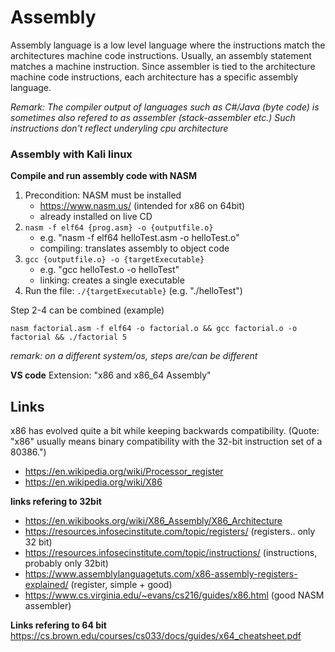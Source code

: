 # Assembly

Assembly language is a low level language where the instructions match the architectures machine code instructions. Usually, an assembly statement matches a machine instruction. Since assembler is tied to the architecture machine code instructions, each architecture has a specific assembly language. 

*Remark: The compiler output of languages such as C#/Java (byte code) is sometimes also refered to as assembler (stack-assembler etc.) Such instructions don't reflect underyling cpu architecture*



### Assembly with Kali linux

**Compile and run assembly code with NASM**
1. Precondition: NASM  must be installed
    - https://www.nasm.us/  (intended for x86 on 64bit)
    - already installed on live CD
2. `nasm -f elf64 {prog.asm} -o {outputfile.o}`
   - e.g. "nasm -f elf64 helloTest.asm -o helloTest.o"
   - compiling: translates assembly to object code
3. `gcc {outputfile.o} -o {targetExecutable}`
    - e.g. "gcc helloTest.o -o helloTest"
    - linking: creates a single executable
4. Run the file: `./{targetExecutable}`   (e.g. "./helloTest")


Step 2-4 can be combined (example)
```
nasm factorial.asm -f elf64 -o factorial.o && gcc factorial.o -o factorial && ./factorial 5
``` 


*remark: on a different system/os, steps are/can be different*

**VS code**
Extension: "x86 and x86_64 Assembly" 

## Links 
x86 has evolved quite a bit while keeping backwards compatibility. (Quote: "x86" usually means binary compatibility with the 32-bit instruction set of a 80386.") 

- https://en.wikipedia.org/wiki/Processor_register
- https://en.wikipedia.org/wiki/X86


**links refering to 32bit**
- https://en.wikibooks.org/wiki/X86_Assembly/X86_Architecture
- https://resources.infosecinstitute.com/topic/registers/  (registers.. only 32 bit)
- https://resources.infosecinstitute.com/topic/instructions/ (instructions, probably only 32bit)
- https://www.assemblylanguagetuts.com/x86-assembly-registers-explained/  (register, simple + good)
- https://www.cs.virginia.edu/~evans/cs216/guides/x86.html  (good NASM assembler)



**Links refering to 64 bit**
https://cs.brown.edu/courses/cs033/docs/guides/x64_cheatsheet.pdf 



